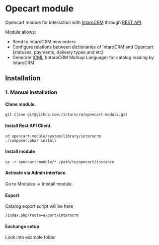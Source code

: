 Opecart module
=============

Opencart module for interaction with [IntaroCRM](http://www.intarocrm.com) through [REST API](http://docs.intarocrm.ru/rest-api/).

Module allows:

* Send to IntaroCRM new orders
* Configure relations between dictionaries of IntaroCRM and Opencart (statuses, payments, delivery types and etc)
* Generate [ICML](http://docs.intarocrm.ru/index.php?n=Пользователи.ФорматICML) (IntaroCRM Markup Language) for catalog loading by IntaroCRM

Installation
-------------

### 1. Manual installation


#### Clone module.
```
git clone git@github.com:/intarocrm/opencart-module.git
```

#### Install Rest API Client.

```
cd opencart-module/system/library/intarocrm
./composer.phar install
```

#### Install module
```
cp -r opencart-module/* /path/to/opecart/instance
```

#### Activate via Admin interface.

Go to Modules -> Intstall module.

#### Export

Catalog export script will be here
```
/index.php?route=export/intarocrm
```

#### Exchange setup

Look into example folder
